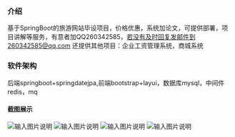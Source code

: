 ### 介绍
基于SpringBoot的旅游网站毕设项目，价格优惠，系统加论文，可提供部署，项目讲解等服务，有意者加QQ260342585，若没有及时回复发邮件到260342585@qq.com
还提供其他项目：企业工资管理系统，商城系统
### 软件架构
后端springboot+springdatejpa,前端bootstrap+layui，数据库mysql，中间件redis，mq
#### 截图展示

![输入图片说明](https://images.gitee.com/uploads/images/2021/0606/094554_9ec0a597_9230939.png "屏幕截图.png")
![输入图片说明](https://images.gitee.com/uploads/images/2021/0606/094732_684d484d_9230939.png "屏幕截图.png")
![输入图片说明](https://images.gitee.com/uploads/images/2021/0606/094833_ef0dc6ee_9230939.png "屏幕截图.png")
![输入图片说明](https://images.gitee.com/uploads/images/2021/0606/094915_cd0bbc4e_9230939.png "屏幕截图.png")
